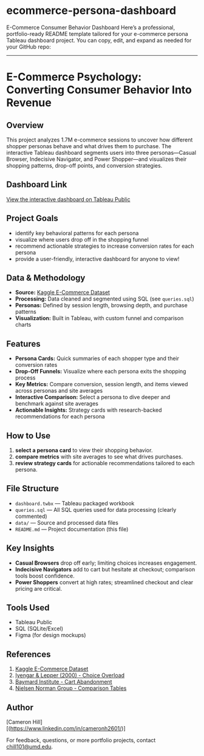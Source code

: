 # ecommerce-persona-dashboard
E-Commerce Consumer Behavior Dashboard
Here’s a professional, portfolio-ready README template tailored for your e-commerce persona Tableau dashboard project. You can copy, edit, and expand as needed for your GitHub repo:

***

# E-Commerce Psychology: Converting Consumer Behavior Into Revenue

## Overview
This project analyzes 1.7M e-commerce sessions to uncover how different shopper personas behave and what drives them to purchase. The interactive Tableau dashboard segments users into three personas—Casual Browser, Indecisive Navigator, and Power Shopper—and visualizes their shopping patterns, drop-off points, and conversion strategies.

## Dashboard Link
[View the interactive dashboard on Tableau Public](https://public.tableau.com/views/E-CommerceConvertingConsumerBehavior/newdash?:language=en-US&publish=yes&:sid=&:redirect=auth&:display_count=n&:origin=viz_share_link)

## Project Goals
- identify key behavioral patterns for each persona
- visualize where users drop off in the shopping funnel
- recommend actionable strategies to increase conversion rates for each persona
- provide a user-friendly, interactive dashboard for anyone to view!

## Data & Methodology
- **Source:** [Kaggle E-Commerce Dataset](https://www.kaggle.com/datasets/retailrocket/ecommerce-dataset)
- **Processing:** Data cleaned and segmented using SQL (see `queries.sql`)
- **Personas:** Defined by session length, browsing depth, and purchase patterns
- **Visualization:** Built in Tableau, with custom funnel and comparison charts

## Features
- **Persona Cards:** Quick summaries of each shopper type and their conversion rates
- **Drop-Off Funnels:** Visualize where each persona exits the shopping process
- **Key Metrics:** Compare conversion, session length, and items viewed across personas and site averages
- **Interactive Comparison:** Select a persona to dive deeper and benchmark against site averages
- **Actionable Insights:** Strategy cards with research-backed recommendations for each persona

## How to Use
1. **select a persona card** to view their shopping behavior.
2. **compare metrics** with site averages to see what drives purchases.
3. **review strategy cards** for actionable recommendations tailored to each persona.

## File Structure
- `dashboard.twbx` — Tableau packaged workbook
- `queries.sql` — All SQL queries used for data processing (clearly commented)
- `data/` — Source and processed data files
- `README.md` — Project documentation (this file)

## Key Insights
- **Casual Browsers** drop off early; limiting choices increases engagement.
- **Indecisive Navigators** add to cart but hesitate at checkout; comparison tools boost confidence.
- **Power Shoppers** convert at high rates; streamlined checkout and clear pricing are critical.

## Tools Used
- Tableau Public
- SQL (SQLite/Excel)
- Figma (for design mockups)

## References
1. [Kaggle E-Commerce Dataset](https://www.kaggle.com/datasets/retailrocket/ecommerce-dataset)
2. [Iyengar & Lepper (2000) - Choice Overload](https://psycnet.apa.org/record/2000-16701-012)
3. [Baymard Institute - Cart Abandonment](https://baymard.com/lists/cart-abandonment-rate)
4. [Nielsen Norman Group - Comparison Tables](https://www.nngroup.com/articles/comparison-tables/)

## Author
[Cameron Hill]  
[(https://www.linkedin.com/in/cameronh2601/)]

For feedback, questions, or more portfolio projects, contact chill101@umd.edu.

